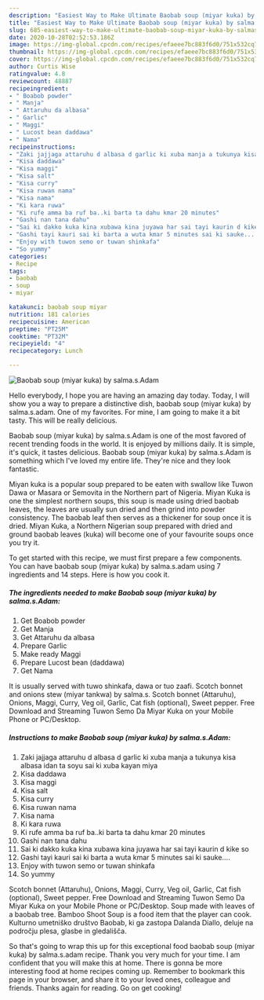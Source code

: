 ```yaml
---
description: "Easiest Way to Make Ultimate Baobab soup (miyar kuka) by salma.s.Adam"
title: "Easiest Way to Make Ultimate Baobab soup (miyar kuka) by salma.s.Adam"
slug: 685-easiest-way-to-make-ultimate-baobab-soup-miyar-kuka-by-salmasadam
date: 2020-10-28T02:52:53.186Z
image: https://img-global.cpcdn.com/recipes/efaeee7bc883f6d0/751x532cq70/baobab-soup-miyar-kuka-by-salmasadam-recipe-main-photo.jpg
thumbnail: https://img-global.cpcdn.com/recipes/efaeee7bc883f6d0/751x532cq70/baobab-soup-miyar-kuka-by-salmasadam-recipe-main-photo.jpg
cover: https://img-global.cpcdn.com/recipes/efaeee7bc883f6d0/751x532cq70/baobab-soup-miyar-kuka-by-salmasadam-recipe-main-photo.jpg
author: Curtis Wise
ratingvalue: 4.8
reviewcount: 48887
recipeingredient:
- " Boabob powder"
- " Manja"
- " Attaruhu da albasa"
- " Garlic"
- " Maggi"
- " Lucost bean daddawa"
- " Nama"
recipeinstructions:
- "Zaki jajjaga attaruhu d albasa d garlic ki xuba manja a tukunya kisa albasa idan ta soyu sai ki xuba kayan miya"
- "Kisa daddawa"
- "Kisa maggi"
- "Kisa salt"
- "Kisa curry"
- "Kisa ruwan nama"
- "Kisa nama"
- "Ki kara ruwa"
- "Ki rufe amma ba ruf ba..ki barta ta dahu kmar 20 minutes"
- "Gashi nan tana dahu"
- "Sai ki dakko kuka kina xubawa kina juyawa har sai tayi kaurin d kike so"
- "Gashi tayi kauri sai ki barta a wuta kmar 5 minutes sai ki sauke...."
- "Enjoy with tuwon semo or tuwan shinkafa"
- "So yummy"
categories:
- Recipe
tags:
- baobab
- soup
- miyar

katakunci: baobab soup miyar 
nutrition: 181 calories
recipecuisine: American
preptime: "PT25M"
cooktime: "PT32M"
recipeyield: "4"
recipecategory: Lunch

---
```



![Baobab soup (miyar kuka) by salma.s.Adam](https://img-global.cpcdn.com/recipes/efaeee7bc883f6d0/751x532cq70/baobab-soup-miyar-kuka-by-salmasadam-recipe-main-photo.jpg)

Hello everybody, I hope you are having an amazing day today. Today, I will show you a way to prepare a distinctive dish, baobab soup (miyar kuka) by salma.s.adam. One of my favorites. For mine, I am going to make it a bit tasty. This will be really delicious.

Baobab soup (miyar kuka) by salma.s.Adam is one of the most favored of recent trending foods in the world. It is enjoyed by millions daily. It is simple, it's quick, it tastes delicious. Baobab soup (miyar kuka) by salma.s.Adam is something which I've loved my entire life. They're nice and they look fantastic.

Miyan kuka is a popular soup prepared to be eaten with swallow like Tuwon Dawa or Masara or Semovita in the Northern part of Nigeria. Miyan Kuka is one the simplest northern soups, this soup is made using dried baobab leaves, the leaves are usually sun dried and then grind into powder consistency. The baobab leaf then serves as a thickener for soup once it is dried. Miyan Kuka, a Northern Nigerian soup prepared with dried and ground baobab leaves (kuka) will become one of your favourite soups once you try it.


To get started with this recipe, we must first prepare a few components. You can have baobab soup (miyar kuka) by salma.s.adam using 7 ingredients and 14 steps. Here is how you cook it.

<!--inarticleads1-->

##### The ingredients needed to make Baobab soup (miyar kuka) by salma.s.Adam:

1. Get  Boabob powder
1. Get  Manja
1. Get  Attaruhu da albasa
1. Prepare  Garlic
1. Make ready  Maggi
1. Prepare  Lucost bean (daddawa)
1. Get  Nama


It is usually served with tuwo shinkafa, dawa or tuo zaafi. Scotch bonnet and onions stew (miyar tankwa) by salma.s. Scotch bonnet (Attaruhu), Onions, Maggi, Curry, Veg oil, Garlic, Cat fish (optional), Sweet pepper. Free Download and Streaming Tuwon Semo Da Miyar Kuka on your Mobile Phone or PC/Desktop. 

<!--inarticleads2-->

##### Instructions to make Baobab soup (miyar kuka) by salma.s.Adam:

1. Zaki jajjaga attaruhu d albasa d garlic ki xuba manja a tukunya kisa albasa idan ta soyu sai ki xuba kayan miya
1. Kisa daddawa
1. Kisa maggi
1. Kisa salt
1. Kisa curry
1. Kisa ruwan nama
1. Kisa nama
1. Ki kara ruwa
1. Ki rufe amma ba ruf ba..ki barta ta dahu kmar 20 minutes
1. Gashi nan tana dahu
1. Sai ki dakko kuka kina xubawa kina juyawa har sai tayi kaurin d kike so
1. Gashi tayi kauri sai ki barta a wuta kmar 5 minutes sai ki sauke....
1. Enjoy with tuwon semo or tuwan shinkafa
1. So yummy


Scotch bonnet (Attaruhu), Onions, Maggi, Curry, Veg oil, Garlic, Cat fish (optional), Sweet pepper. Free Download and Streaming Tuwon Semo Da Miyar Kuka on your Mobile Phone or PC/Desktop. Soup made with leaves of a baobab tree. Bamboo Shoot Soup is a food item that the player can cook. Kulturno umetniško društvo Baobab, ki ga zastopa Dalanda Diallo, deluje na področju plesa, glasbe in gledališča. 

So that's going to wrap this up for this exceptional food baobab soup (miyar kuka) by salma.s.adam recipe. Thank you very much for your time. I am confident that you will make this at home. There is gonna be more interesting food at home recipes coming up. Remember to bookmark this page in your browser, and share it to your loved ones, colleague and friends. Thanks again for reading. Go on get cooking!
